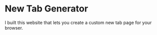 # New Tab Generator
I built this website that lets you create a custom new tab page for your browser.